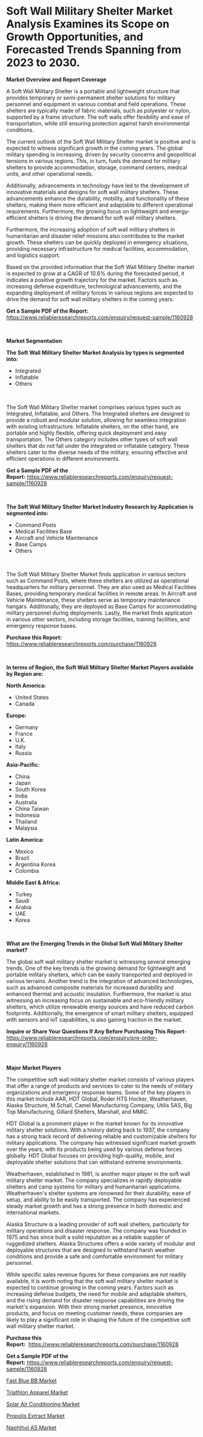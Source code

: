 <p><h1>Soft Wall Military Shelter Market Analysis Examines its Scope on Growth Opportunities, and Forecasted Trends Spanning from 2023 to 2030.</h1></p><p><strong>Market Overview and Report Coverage</strong></p>
<p><p>A Soft Wall Military Shelter is a portable and lightweight structure that provides temporary or semi-permanent shelter solutions for military personnel and equipment in various combat and field operations. These shelters are typically made of fabric materials, such as polyester or nylon, supported by a frame structure. The soft walls offer flexibility and ease of transportation, while still ensuring protection against harsh environmental conditions.</p><p>The current outlook of the Soft Wall Military Shelter market is positive and is expected to witness significant growth in the coming years. The global military spending is increasing, driven by security concerns and geopolitical tensions in various regions. This, in turn, fuels the demand for military shelters to provide accommodation, storage, command centers, medical units, and other operational needs.</p><p>Additionally, advancements in technology have led to the development of innovative materials and designs for soft wall military shelters. These advancements enhance the durability, mobility, and functionality of these shelters, making them more efficient and adaptable to different operational requirements. Furthermore, the growing focus on lightweight and energy-efficient shelters is driving the demand for soft wall military shelters.</p><p>Furthermore, the increasing adoption of soft wall military shelters in humanitarian and disaster relief missions also contributes to the market growth. These shelters can be quickly deployed in emergency situations, providing necessary infrastructure for medical facilities, accommodation, and logistics support.</p><p>Based on the provided information that the Soft Wall Military Shelter market is expected to grow at a CAGR of 10.6% during the forecasted period, it indicates a positive growth trajectory for the market. Factors such as increasing defense expenditure, technological advancements, and the expanding deployment of military forces in various regions are expected to drive the demand for soft wall military shelters in the coming years.</p></p>
<p><strong>Get a Sample PDF of the Report:</strong> <a href="https://www.reliableresearchreports.com/enquiry/request-sample/1160928">https://www.reliableresearchreports.com/enquiry/request-sample/1160928</a></p>
<p>&nbsp;</p>
<p><strong>Market Segmentation</strong></p>
<p><strong>The Soft Wall Military Shelter Market Analysis by types is segmented into:</strong></p>
<p><ul><li>Integrated</li><li>Inflatable</li><li>Others</li></ul></p>
<p>&nbsp;</p>
<p><p>The Soft Wall Military Shelter market comprises various types such as Integrated, Inflatable, and Others. The Integrated shelters are designed to provide a robust and modular solution, allowing for seamless integration with existing infrastructure. Inflatable shelters, on the other hand, are portable and highly flexible, offering quick deployment and easy transportation. The Others category includes other types of soft wall shelters that do not fall under the integrated or inflatable category. These shelters cater to the diverse needs of the military, ensuring effective and efficient operations in different environments.</p></p>
<p><strong>Get a Sample PDF of the Report:</strong>&nbsp;<a href="https://www.reliableresearchreports.com/enquiry/request-sample/1160928">https://www.reliableresearchreports.com/enquiry/request-sample/1160928</a></p>
<p>&nbsp;</p>
<p><strong>The Soft Wall Military Shelter Market Industry Research by Application is segmented into:</strong></p>
<p><ul><li>Command Posts</li><li>Medical Facilities Base</li><li>Aircraft and Vehicle Maintenance</li><li>Base Camps</li><li>Others</li></ul></p>
<p>&nbsp;</p>
<p><p>The Soft Wall Military Shelter Market finds application in various sectors such as Command Posts, where these shelters are utilized as operational headquarters for military personnel. They are also used as Medical Facilities Bases, providing temporary medical facilities in remote areas. In Aircraft and Vehicle Maintenance, these shelters serve as temporary maintenance hangars. Additionally, they are deployed as Base Camps for accommodating military personnel during deployments. Lastly, the market finds application in various other sectors, including storage facilities, training facilities, and emergency response bases.</p></p>
<p><strong>Purchase this Report:</strong>&nbsp; <a href="https://www.reliableresearchreports.com/purchase/1160928">https://www.reliableresearchreports.com/purchase/1160928</a></p>
<p>&nbsp;</p>
<p><strong>In terms of Region, the Soft Wall Military Shelter Market Players available by Region are:</strong></p>
<p>
    <p> <strong> North America: </strong>
        <ul>
            <li>United States</li>
            <li>Canada</li>
        </ul>
        </p> 
    <p> <strong> Europe: </strong>
        <ul>
            <li>Germany</li>
            <li>France</li>
            <li>U.K.</li>
            <li>Italy</li>
            <li>Russia</li>
        </ul>
        </p> 
    <p> <strong> Asia-Pacific: </strong>
        <ul>
            <li>China</li>
            <li>Japan</li>
            <li>South Korea</li>
            <li>India</li>
            <li>Australia</li>
            <li>China Taiwan</li>
            <li>Indonesia</li>
            <li>Thailand</li>
            <li>Malaysia</li>
        </ul>
        </p> 
    <p> <strong> Latin America: </strong>
        <ul>
            <li>Mexico</li>
            <li>Brazil</li>
            <li>Argentina Korea</li>
            <li>Colombia</li>
        </ul>
        </p> 
    <p> <strong> Middle East & Africa: </strong>
        <ul>
            <li>Turkey</li>
            <li>Saudi</li>
            <li>Arabia</li>
            <li>UAE</li>
            <li>Korea</li>
        </ul>
    </p>
    </p>
<p>&nbsp;</p>
<p><strong>What are the Emerging Trends in the Global Soft Wall Military Shelter market?</strong></p>
<p><p>The global soft wall military shelter market is witnessing several emerging trends. One of the key trends is the growing demand for lightweight and portable military shelters, which can be easily transported and deployed in various terrains. Another trend is the integration of advanced technologies, such as advanced composite materials for increased durability and enhanced thermal and acoustic insulation. Furthermore, the market is also witnessing an increasing focus on sustainable and eco-friendly military shelters, which utilize renewable energy sources and have reduced carbon footprints. Additionally, the emergence of smart military shelters, equipped with sensors and IoT capabilities, is also gaining traction in the market.</p></p>
<p><strong>Inquire or Share Your Questions If Any Before Purchasing This Report</strong>- <a href="https://www.reliableresearchreports.com/enquiry/pre-order-enquiry/1160928">https://www.reliableresearchreports.com/enquiry/pre-order-enquiry/1160928</a></p>
<p>&nbsp;</p>
<p><strong>Major Market Players</strong></p>
<p><p>The competitive soft wall military shelter market consists of various players that offer a range of products and services to cater to the needs of military organizations and emergency response teams. Some of the key players in this market include AAR, HDT Global, Roder HTS Hocker, Weatherhaven, Alaska Structure, M.Schall, Camel Manufacturing Company, Utilis SAS, Big Top Manufacturing, Gillard Shelters, Marshall, and MMIC.</p><p>HDT Global is a prominent player in the market known for its innovative military shelter solutions. With a history dating back to 1937, the company has a strong track record of delivering reliable and customizable shelters for military applications. The company has witnessed significant market growth over the years, with its products being used by various defense forces globally. HDT Global focuses on providing high-quality, mobile, and deployable shelter solutions that can withstand extreme environments.</p><p>Weatherhaven, established in 1981, is another major player in the soft wall military shelter market. The company specializes in rapidly deployable shelters and camp systems for military and humanitarian applications. Weatherhaven's shelter systems are renowned for their durability, ease of setup, and ability to be easily transported. The company has experienced steady market growth and has a strong presence in both domestic and international markets.</p><p>Alaska Structure is a leading provider of soft wall shelters, particularly for military operations and disaster response. The company was founded in 1975 and has since built a solid reputation as a reliable supplier of ruggedized shelters. Alaska Structures offers a wide variety of modular and deployable structures that are designed to withstand harsh weather conditions and provide a safe and comfortable environment for military personnel.</p><p>While specific sales revenue figures for these companies are not readily available, it is worth noting that the soft wall military shelter market is expected to continue growing in the coming years. Factors such as increasing defense budgets, the need for mobile and adaptable shelters, and the rising demand for disaster response capabilities are driving the market's expansion. With their strong market presence, innovative products, and focus on meeting customer needs, these companies are likely to play a significant role in shaping the future of the competitive soft wall military shelter market.</p></p>
<p><strong>Purchase this Report:</strong>&nbsp;&nbsp;<a href="https://www.reliableresearchreports.com/purchase/1160928">https://www.reliableresearchreports.com/purchase/1160928</a></p>
<p></p>
<p><strong>Get a Sample PDF of the Report:</strong>&nbsp;<a href="https://www.reliableresearchreports.com/enquiry/request-sample/1160928">https://www.reliableresearchreports.com/enquiry/request-sample/1160928</a></p>
<p><p><a href="https://www.linkedin.com/pulse/fast-blue-bb-market-size-growth-forecast-from-2023-zqioc/">Fast Blue BB Market</a></p><p><a href="https://www.linkedin.com/pulse/triathlon-apparel-market-insights-players-forecast-till-acgee/">Triathlon Apparel Market</a></p><p><a href="https://medium.com/@devyncasper/solar-air-conditioning-market-size-growth-forecast-2023-2030-64c280cbb79b">Solar Air Conditioning Market</a></p><p><a href="https://medium.com/@linabernier/propolis-extract-market-size-growth-forecast-2023-2030-3307419e6a84">Propolis Extract Market</a></p><p><a href="https://www.linkedin.com/pulse/naphthol-market-size-share-amp-trends-analysis-report-application-fyuoc/">Naphthol AS Market</a></p></p>